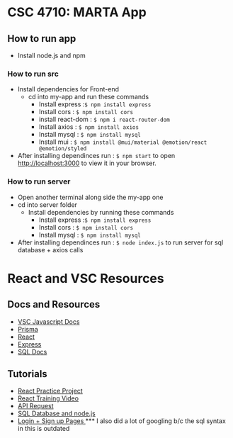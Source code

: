 # CSC 4710: MARTA App
## How to run app  
- Install node.js and npm 

### How to run src 
- Install dependencies for Front-end 
    - cd into my-app and run these commands
        - Install express   :`$ npm install express`
        - Install cors      : `$ npm install cors`
        - install react-dom : `$ npm i react-router-dom`
        - Install axios     : `$ npm install axios`
        - Install mysql     : `$ npm install mysql`
        - Install mui       : `$ npm install @mui/material @emotion/react @emotion/styled`
- After installing dependinces run : `$ npm start` to open [http://localhost:3000](http://localhost:3000) to view it in your browser.

### How to run server
- Open another terminal along side the my-app one
- cd into server folder
    - Install dependencies by running these commands 
        - Install express   :`$ npm install express`
        - Install cors      : `$ npm install cors`
        - Install mysql     : `$ npm install mysql`
- After installing dependinces run : `$ node index.js` to run server for sql database + axios calls 


# React and VSC Resources 
## Docs and Resources 

- [VSC Javascript Docs](https://code.visualstudio.com/docs/nodejs/working-with-javascript)
- [Prisma](https://www.prisma.io/docs/concepts/database-connectors/mysqll) 
- [React](https://beta.reactjs.org/)
- [Express](https://expressjs.com/)
- [SQL Docs](https://docs.oracle.com/en-us/iaas/mysql-database/doc/getting-started.html)

## Tutorials
- [React Practice Project](https://beta.reactjs.org/learn/tutorial-tic-tac-toe)
- [React Training Video](https://www.youtube.com/watch?v=Ke90Tje7VS0)
- [API Request](https://www.youtube.com/watch?v=661GhwA3nYI)
- [SQL Database and node.js](https://www.youtube.com/results?search_query=sql+database+with+node.js)
- [Login + Sign up Pages ](https://medium.com/@gsandamali30/jwt-based-user-authentication-using-reactjs-node-express-and-mysql-41b5bedde11f) 
    *** I also did a lot of googling b/c the sql syntax in this is outdated